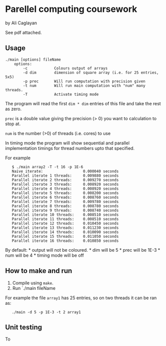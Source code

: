 # Parellel computing coursework
by Ali Caglayan

See pdf attached. 


## Usage

```
./main [options] fileName
    options:
        -c            Colours output of arrays
        -d dim        dimension of square array (i.e. for 25 entries, 5x5)    
        -p prec       Will run computation with precision given
        -t num        Will run main computation with "num" many threads.
        -T            Activate timing mode
```
 The program will read the first `dim * dim` entries of this file and take the
 rest as zero.
 
 `prec` is a double value giving the precision (> 0) you want to calculation
 to stop at.

 `num` is the number (>0) of threads (i.e. cores) to use
 
 In timing mode the program will show sequential and parallel implementation
 timings for thread numbers upto that specified.
 
 For example
 
 ```
    $ ./main array2 -T -t 16 -p 1E-6
    Naive iterate:                  0.000040 seconds
    Parallel iterate 1 threads:     0.009880 seconds
    Parallel iterate 2 threads:     0.009270 seconds
    Parallel iterate 3 threads:     0.008920 seconds
    Parallel iterate 4 threads:     0.008920 seconds
    Parallel iterate 5 threads:     0.008200 seconds
    Parallel iterate 6 threads:     0.008760 seconds
    Parallel iterate 7 threads:     0.009780 seconds
    Parallel iterate 8 threads:     0.008780 seconds
    Parallel iterate 9 threads:     0.008740 seconds
    Parallel iterate 10 threads:    0.008510 seconds
    Parallel iterate 11 threads:    0.008510 seconds
    Parallel iterate 12 threads:    0.010450 seconds
    Parallel iterate 13 threads:    0.011230 seconds
    Parallel iterate 14 threads:    0.010090 seconds
    Parallel iterate 15 threads:    0.011050 seconds
    Parallel iterate 16 threads:    0.010850 seconds
 ```
 
 By default:
     * output will not be coloured.
    * dim will be 5
    * prec will be 1E-3
    * num will be 4
    * timing mode will be off

## How to make and run

 1. Compile using `make`.
 2. Run `./main fileName
  
 For example the file `array1` has 25 entries, so on two threads 
 it can be ran as:
 
 ```
    ./main -d 5 -p 1E-3 -t 2 array1
 ```
 
## Unit testing
 
 To 
